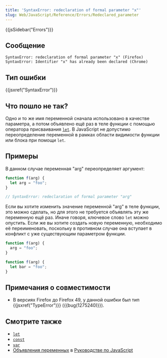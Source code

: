 ```yaml
---
title: 'SyntaxError: redeclaration of formal parameter "x"'
slug: Web/JavaScript/Reference/Errors/Redeclared_parameter
---
```


{{jsSidebar("Errors")}}

## Сообщение

```
SyntaxError: redeclaration of formal parameter "x" (Firefox)
SyntaxError: Identifier "x" has already been declared (Chrome)
```

## Тип ошибки

{{jsxref("SyntaxError")}}

## Что пошло не так?

Одно и то же имя переменной сначала использовано в качестве параметра, а потом объявлено ещё раз в теле функции с помощью оператора присваивания [`let`](/ru/docs/Web/JavaScript/Reference/Statements/let). В JavaScript не допустимо переопределение переменной в рамках области видимости функции или блока при помощи `let`.

## Примеры

В данном случае переменная "arg" переопределяет аргумент:

```js example-bad
function f(arg) {
  let arg = "foo";
}

// SyntaxError: redeclaration of formal parameter "arg"
```

Если вы хотите изменить значение переменной "arg" в теле функции, это можно сделать, но для этого не требуется объявлять эту же переменную ещё раз. Иначе говоря, ключевое слово `let` можно опустить. Если же вы хотите создать новую переменную, необходимо её переименовать, поскольку в противном случае она вступает в конфликт с уже существующим параметром функции.

```js example-good
function f(arg) {
  arg = "foo";
}

function f(arg) {
  let bar = "foo";
}
```

## Примечания о совместимости

- В версиях Firefox до Firefox 49, у данной ошибки был тип {{jsxref("TypeError")}} ({{bug(1275240)}}).

## Смотрите также

- [`let`](/ru/docs/Web/JavaScript/Reference/Statements/let)
- [`const`](/ru/docs/Web/JavaScript/Reference/Statements/const)
- [`var`](/ru/docs/Web/JavaScript/Reference/Statements/var)
- [Объявления переменных](/ru/docs/Web/JavaScript/Guide/Grammar_and_types#Объявления) в [Руководстве по JavaScript](/ru/docs/Web/JavaScript/Guide)
